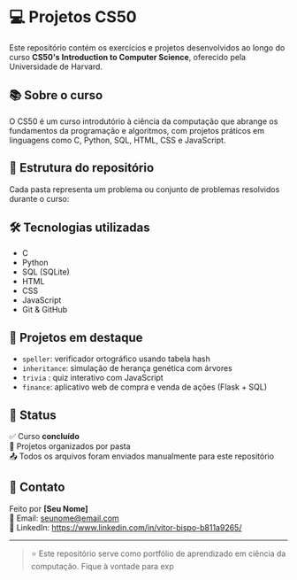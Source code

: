 # 💻 Projetos CS50

Este repositório contém os exercícios e projetos desenvolvidos ao longo do curso **CS50's Introduction to Computer Science**, oferecido pela Universidade de Harvard.

## 📚 Sobre o curso

O CS50 é um curso introdutório à ciência da computação que abrange os fundamentos da programação e algoritmos, com projetos práticos em linguagens como C, Python, SQL, HTML, CSS e JavaScript.

## 📂 Estrutura do repositório

Cada pasta representa um problema ou conjunto de problemas resolvidos durante o curso:

## 🛠️ Tecnologias utilizadas

- C
- Python
- SQL (SQLite)
- HTML
- CSS
- JavaScript
- Git & GitHub

## 🚀 Projetos em destaque

- `speller`: verificador ortográfico usando tabela hash
- `inheritance`: simulação de herança genética com árvores
- `trivia` : quiz interativo com JavaScript
- `finance`: aplicativo web de compra e venda de ações (Flask + SQL)

## 📌 Status

✅ Curso **concluído**  
📁 Projetos organizados por pasta  
📤 Todos os arquivos foram enviados manualmente para este repositório

## 📧 Contato

Feito por **[Seu Nome]**  
📩 Email: seunome@email.com  
🔗 LinkedIn: https://www.linkedin.com/in/vitor-bispo-b811a9265/

---

> ⭐️ Este repositório serve como portfólio de aprendizado em ciência da computação. Fique à vontade para exp
